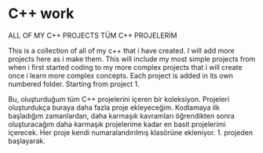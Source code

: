 # C++ work

ALL OF MY C++ PROJECTS
TÜM C++ PROJELERİM

This is a collection of all of my c++ that i have created. I will add more projects here as i make them. This will include my most simple projects from when i first started coding to my more complex projects that i will create once i learn more complex concepts. Each project is added in its own numbered folder. Starting from project 1.

Bu, oluşturduğum tüm C++ projelerini içeren bir koleksiyon. Projeleri oluşturdukça buraya daha fazla proje ekleyeceğim. Kodlamaya ilk başladığım zamanlardan, daha karmaşık kavramları öğrendikten sonra oluşturacağım daha karmaşık projelerime kadar en basit projelerimi içerecek. Her proje kendi numaralandırılmış klasörüne ekleniyor. 1. projeden başlayarak.
